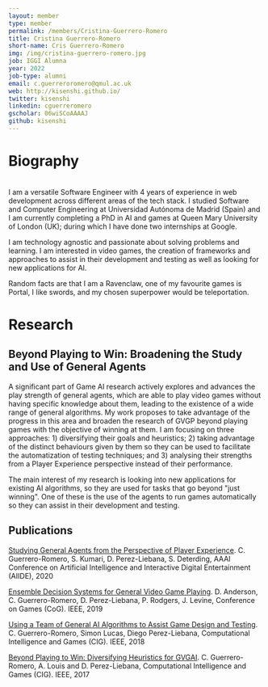 ```yaml
---
layout: member
type: member
permalink: /members/Cristina-Guerrero-Romero
title: Cristina Guerrero-Romero
short-name: Cris Guerrero-Romero
img: /img/cristina-guerrero-romero.jpg
job: IGGI Alumna
year: 2022
job-type: alumni
email: c.guerreroromero@qmul.ac.uk
web: http://kisenshi.github.io/
twitter: kisenshi
linkedin: cguerreromero
gscholar: 06wiSCoAAAAJ
github: kisenshi
---
```


# Biography
<br/>
I am a versatile Software Engineer with 4 years of experience in web development across different areas of the tech stack. I studied Software and Computer Engineering at Universidad Autónoma de Madrid (Spain) and I am currently completing a PhD in AI and games at Queen Mary University of London (UK); during which I have done two internships at Google.

I am technology agnostic and passionate about solving problems and learning. I am interested in video games, the creation of frameworks and approaches to assist in their development and testing as well as looking for new applications for AI.

Random facts are that I am a Ravenclaw, one of my favourite games is Portal, I like swords, and my chosen superpower would be teleportation.

# Research

## Beyond Playing to Win: Broadening the Study and Use of General Agents

A significant part of Game AI research actively explores and advances the play strength of general agents, which are able to play video games without having specific knowledge about them, leading to the existence of a wide range of general algorithms. My work proposes to take advantage of the progress in this area and broaden the research of GVGP beyond playing games with the objective of winning at them. I am focusing on three approaches: 1) diversifying their goals and heuristics; 2) taking advantage of the distinct behaviours given by them so they can be used to facilitate the automatization of testing techniques; and 3) analysing their strengths from a Player Experience perspective instead of their performance. 

The main interest of my research is looking into new applications for existing AI algorithms, so they are used for tasks that go beyond "just winning". One of these is the use of the agents to run games automatically so they can assist in their development and testing.

## Publications

[Studying General Agents from the Perspective of Player Experience](https://ojs.aaai.org/index.php/AIIDE/article/view/7433/7296). C. Guerrero-Romero, S. Kumari, D. Perez-Liebana, S. Deterding, AAAI Conference on Artificial Intelligence and Interactive Digital Entertainment (AIIDE), 2020

[Ensemble Decision Systems for General Video Game Playing](http://kisenshi.github.io/files/paper-eds-gvgp.pdf). D. Anderson, C. Guerrero-Romero, D. Perez-Liebana, P. Rodgers, J. Levine, Conference on Games (CoG). IEEE, 2019 

[Using a Team of General AI Algorithms to Assist Game Design and Testing](http://kisenshi.github.io/files/paper-team-general-ai-assist.pdf). C. Guerrero-Romero, Simon Lucas, Diego Perez-Liebana, Computational Intelligence and Games (CIG). IEEE, 2018

[Beyond Playing to Win: Diversifying Heuristics for GVGAI](http://kisenshi.github.io/files/201708_PlayingDiversifying.pdf). C. Guerrero-Romero, A. Louis and D. Perez-Liebana, Computational Intelligence and Games (CIG). IEEE, 2017
